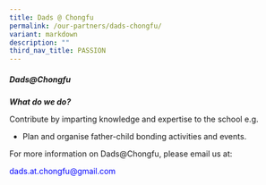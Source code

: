 ```yaml
---
title: Dads @ Chongfu
permalink: /our-partners/dads-chongfu/
variant: markdown
description: ""
third_nav_title: PASSION
---
```

<h5><strong>Dads@Chongfu</strong></h5>
<p><strong><em>What do we do?</em></strong></p>
<p>Contribute by imparting knowledge and expertise to the school e.g.</p>
<ul data-tight="true" class="tight">
<li><p>Plan and organise father-child bonding activities and events.</p></li>
</ul>
<p>For more information on Dads@Chongfu, please email us at: </p><span style="color:blue">dads.at.chongfu@gmail.com</span>